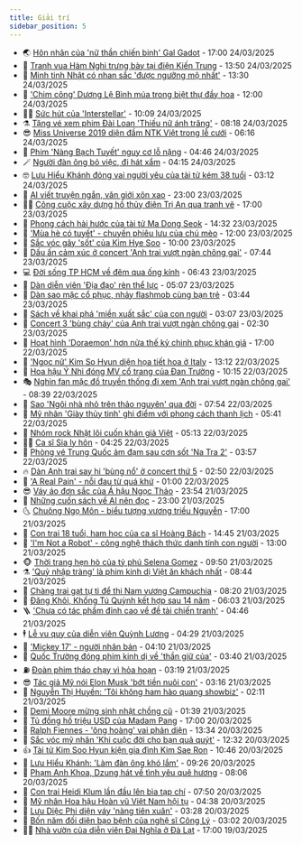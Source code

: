 ```yaml
---
title: Giải trí
sidebar_position: 5
---
```


<!-- vnexpress-giai-tri:START -->
- 🌏 [Hôn nhân của &#39;nữ thần chiến binh&#39; Gal Gadot](https://vnexpress.net/hon-nhan-cua-nu-than-chien-binh-gal-gadot-4865034.html) - 17:00 24/03/2025
- 💫 [Tranh vua Hàm Nghi trưng bày tại điện Kiến Trung](https://vnexpress.net/tranh-vua-ham-nghi-trung-bay-tai-dien-kien-trung-4865359.html) - 13:50 24/03/2025
- 🌮 [Minh tinh Nhật có nhan sắc &#39;được ngưỡng mộ nhất&#39;](https://vnexpress.net/minh-tinh-nhat-co-nhan-sac-duoc-nguong-mo-nhat-4865174.html) - 13:30 24/03/2025
- 🧠 [&#39;Chim công&#39; Dương Lệ Bình múa trong biệt thự đầy hoa](https://vnexpress.net/chim-cong-duong-le-binh-mua-trong-biet-thu-day-hoa-4865266.html) - 12:00 24/03/2025
- 👨‍🏫 [Sức hút của &#39;Interstellar&#39;](https://vnexpress.net/suc-hut-cua-interstellar-4855895.html) - 10:09 24/03/2025
- ⚗️ [Tặng vé xem phim Đài Loan &#39;Thiếu nữ ánh trăng&#39;](https://vnexpress.net/tang-ve-xem-phim-dai-loan-thieu-nu-anh-trang-4862106.html) - 08:18 24/03/2025
- 😎 [Miss Universe 2019 diện đầm NTK Việt trong lễ cưới](https://vnexpress.net/miss-universe-2019-dien-dam-ntk-viet-trong-le-cuoi-4865015.html) - 06:16 24/03/2025
- 🫣 [Phim &#39;Nàng Bạch Tuyết&#39; nguy cơ lỗ nặng](https://vnexpress.net/phim-nang-bach-tuyet-nguy-co-lo-nang-4864963.html) - 04:46 24/03/2025
- 🪄 [Người đàn ông bỏ việc, đi hát xẩm](https://vnexpress.net/nguoi-dan-ong-bo-viec-di-hat-xam-4863018.html) - 04:15 24/03/2025
- 🤓 [Lưu Hiểu Khánh đóng vai người yêu của tài tử kém 38 tuổi](https://vnexpress.net/luu-hieu-khanh-dong-vai-nguoi-yeu-cua-tai-tu-kem-38-tuoi-4864981.html) - 03:12 24/03/2025
- 🫶 [AI viết truyện ngắn, văn giới xôn xao](https://vnexpress.net/ai-viet-truyen-ngan-van-gioi-xon-xao-4864370.html) - 23:00 23/03/2025
- 🧑‍🏫 [Công cuộc xây dựng hồ thủy điện Trị An qua tranh vẽ](https://vnexpress.net/cong-cuoc-xay-dung-ho-thuy-dien-tri-an-qua-tranh-ve-4863557.html) - 17:00 23/03/2025
- 🦄 [Phong cách hài hước của tài tử Ma Dong Seok](https://vnexpress.net/phong-cach-hai-huoc-cua-tai-tu-ma-dong-seok-4864655.html) - 14:32 23/03/2025
- 💫 [&#39;Mùa hè có tuyết&#39; - chuyến phiêu lưu của chú mèo](https://vnexpress.net/mua-he-co-tuyet-chuyen-phieu-luu-cua-chu-meo-4864779.html) - 12:00 23/03/2025
- 🎊 [Sắc vóc gây &#39;sốt&#39; của Kim Hye Soo](https://vnexpress.net/sac-voc-gay-sot-cua-kim-hye-soo-4864748.html) - 10:00 23/03/2025
- 👹 [Dấu ấn cảm xúc ở concert &#39;Anh trai vượt ngàn chông gai&#39;](https://vnexpress.net/dau-an-cam-xuc-o-concert-anh-trai-vuot-ngan-chong-gai-4864765.html) - 07:44 23/03/2025
- 💻 [Đời sống TP HCM về đêm qua ống kính](https://vnexpress.net/doi-song-tp-hcm-ve-dem-qua-ong-kinh-4864710.html) - 06:43 23/03/2025
- 🤡 [Dàn diễn viên &#39;Địa đạo&#39; rèn thể lực](https://vnexpress.net/dan-dien-vien-dia-dao-ren-the-luc-4864740.html) - 05:07 23/03/2025
- 🥰 [Dàn sao mặc cổ phục, nhảy flashmob cùng bạn trẻ](https://vnexpress.net/dan-sao-mac-co-phuc-nhay-flashmob-cung-ban-tre-4864718.html) - 03:44 23/03/2025
- 🚀 [Sách về khai phá &#39;miền xuất sắc&#39; của con người](https://vnexpress.net/sach-ve-khai-pha-mien-xuat-sac-cua-con-nguoi-4864629.html) - 03:07 23/03/2025
- 📝 [Concert 3 &#39;bùng cháy&#39; của Anh trai vượt ngàn chông gai](https://vnexpress.net/concert-3-bung-chay-cua-anh-trai-vuot-ngan-chong-gai-4864688.html) - 02:30 23/03/2025
- 🐲 [Hoạt hình &#39;Doraemon&#39; hơn nửa thế kỷ chinh phục khán giả](https://vnexpress.net/hoat-hinh-doraemon-hon-nua-the-ky-chinh-phuc-khan-gia-4864199.html) - 17:00 22/03/2025
- 🎃 [&#39;Ngọc nữ&#39; Kim So Hyun diện họa tiết hoa ở Italy](https://vnexpress.net/ngoc-nu-kim-so-hyun-dien-hoa-tiet-hoa-o-italy-4864576.html) - 13:12 22/03/2025
- 🤠 [Hoa hậu Ý Nhi đóng MV cổ trang của Đan Trường](https://vnexpress.net/hoa-hau-y-nhi-dong-mv-co-trang-cua-dan-truong-4864415.html) - 10:15 22/03/2025
- 🎭 [Nghìn fan mặc đồ truyền thống đi xem &#39;Anh trai vượt ngàn chông gai&#39;](https://vnexpress.net/nghin-fan-mac-do-truyen-thong-di-xem-anh-trai-vuot-ngan-chong-gai-4864568.html) - 08:39 22/03/2025
- 🧰 [Sao &#39;Ngôi nhà nhỏ trên thảo nguyên&#39; qua đời](https://vnexpress.net/sao-ngoi-nha-nho-tren-thao-nguyen-qua-doi-4864544.html) - 07:54 22/03/2025
- 🦍 [Mỹ nhân &#39;Giày thủy tinh&#39; ghi điểm với phong cách thanh lịch](https://vnexpress.net/my-nhan-giay-thuy-tinh-ghi-diem-voi-phong-cach-thanh-lich-4862058.html) - 05:41 22/03/2025
- 🌝 [Nhóm rock Nhật lôi cuốn khán giả Việt](https://vnexpress.net/nhom-rock-nhat-loi-cuon-khan-gia-viet-4864456.html) - 05:13 22/03/2025
- 🧑‍💻 [Ca sĩ Sia ly hôn](https://vnexpress.net/ca-si-sia-ly-hon-4864473.html) - 04:25 22/03/2025
- 🥸 [Phòng vé Trung Quốc ảm đạm sau cơn sốt &#39;Na Tra 2&#39;](https://vnexpress.net/phong-ve-trung-quoc-am-dam-sau-con-sot-na-tra-2-4864472.html) - 03:57 22/03/2025
- 🔥 [Dàn Anh trai say hi &#39;bùng nổ&#39; ở concert thứ 5](https://vnexpress.net/dan-anh-trai-say-hi-bung-no-o-concert-thu-5-4864443.html) - 02:50 22/03/2025
- 🐎 [&#39;A Real Pain&#39; - nỗi đau từ quá khứ](https://vnexpress.net/giai-tri/phim/thu-vien-phim/a-real-pain-786) - 01:00 22/03/2025
- 😎 [Váy áo đơn sắc của Á hậu Ngọc Thảo](https://vnexpress.net/vay-ao-don-sac-cua-a-hau-ngoc-thao-4860770.html) - 23:54 21/03/2025
- 🦄 [Những cuốn sách về AI nên đọc](https://vnexpress.net/nhung-cuon-sach-ve-ai-nen-doc-4863421.html) - 23:00 21/03/2025
- 🌜 [Chuông Ngọ Môn - biểu tượng vương triều Nguyễn](https://vnexpress.net/chuong-ngo-mon-bieu-tuong-vuong-trieu-nguyen-4863325.html) - 17:00 21/03/2025
- 🚦 [Con trai 18 tuổi, ham học của ca sĩ Hoàng Bách](https://vnexpress.net/con-trai-18-tuoi-ham-hoc-cua-ca-si-hoang-bach-4862688.html) - 14:45 21/03/2025
- 🧐 [&#39;I&#39;m Not a Robot&#39; - công nghệ thách thức danh tính con người](https://vnexpress.net/giai-tri/phim/thu-vien-phim/i-m-not-a-robot-785) - 13:00 21/03/2025
- 🐵 [Thời trang hẹn hò của tỷ phú Selena Gomez](https://vnexpress.net/thoi-trang-hen-ho-cua-ty-phu-selena-gomez-4864088.html) - 09:50 21/03/2025
- ⚗️ [&#39;Quỷ nhập tràng&#39; là phim kinh dị Việt ăn khách nhất](https://vnexpress.net/quy-nhap-trang-la-phim-kinh-di-viet-an-khach-nhat-4864113.html) - 08:44 21/03/2025
- 👺 [Chàng trai gạt tự ti để thi Nam vương Campuchia](https://vnexpress.net/chang-trai-gat-tu-ti-de-thi-nam-vuong-campuchia-4864187.html) - 08:20 21/03/2025
- 🌊 [Đăng Khôi, Khổng Tú Quỳnh kết hợp sau 14 năm](https://vnexpress.net/dang-khoi-khong-tu-quynh-ket-hop-sau-14-nam-4864035.html) - 06:03 21/03/2025
- 🪜 [&#39;Chưa có tác phẩm đỉnh cao về đề tài chiến tranh&#39;](https://vnexpress.net/chua-co-tac-pham-dinh-cao-ve-de-tai-chien-tranh-4863780.html) - 04:46 21/03/2025
- 🕴 [Lễ vu quy của diễn viên Quỳnh Lương](https://vnexpress.net/le-vu-quy-cua-dien-vien-quynh-luong-4864020.html) - 04:29 21/03/2025
- 💃 [&#39;Mickey 17&#39; - người nhân bản](https://vnexpress.net/giai-tri/phim/thu-vien-phim/mickey-17-784) - 04:10 21/03/2025
- 🦄 [Quốc Trường đóng phim kinh dị về &#39;thần giữ của&#39;](https://vnexpress.net/quoc-truong-dong-phim-kinh-di-ve-than-giu-cua-4864010.html) - 03:40 21/03/2025
- ⛽️ [Đoàn phim tháo chạy vì hỏa hoạn](https://vnexpress.net/doan-phim-thao-chay-vi-hoa-hoan-4864016.html) - 03:19 21/03/2025
- 😎 [Tác giả Mỹ nói Elon Musk &#39;bớt tiền nuôi con&#39;](https://vnexpress.net/tac-gia-my-noi-elon-musk-bot-tien-nuoi-con-4864041.html) - 03:16 21/03/2025
- 🌊 [Nguyễn Thị Huyền: &#39;Tôi không ham hào quang showbiz&#39;](https://vnexpress.net/nguyen-thi-huyen-toi-khong-ham-hao-quang-showbiz-4863764.html) - 02:11 21/03/2025
- 🐲 [Demi Moore mừng sinh nhật chồng cũ](https://vnexpress.net/demi-moore-mung-sinh-nhat-chong-cu-4863892.html) - 01:39 21/03/2025
- 💂 [Tủ đồng hồ triệu USD của Madam Pang](https://vnexpress.net/tu-dong-ho-trieu-usd-cua-madam-pang-4863246.html) - 17:00 20/03/2025
- 🙉 [Ralph Fiennes - &#39;ông hoàng&#39; vai phản diện](https://vnexpress.net/ralph-fiennes-ong-hoang-vai-phan-dien-4858054.html) - 13:34 20/03/2025
- 💪 [Sắc vóc mỹ nhân &#39;Khi cuộc đời cho bạn quả quýt&#39;](https://vnexpress.net/sac-voc-my-nhan-khi-cuoc-doi-cho-ban-qua-quyt-4863633.html) - 12:32 20/03/2025
- 👍 [Tài tử Kim Soo Hyun kiện gia đình Kim Sae Ron](https://vnexpress.net/tai-tu-kim-soo-hyun-kien-gia-dinh-kim-sae-ron-4863884.html) - 10:46 20/03/2025
- 💪 [Lưu Hiểu Khánh: &#39;Làm đàn ông khó lắm&#39;](https://vnexpress.net/luu-hieu-khanh-lam-dan-ong-kho-lam-4863768.html) - 09:26 20/03/2025
- 💄 [Phạm Anh Khoa, Dzung hát về tình yêu quê hương](https://vnexpress.net/pham-anh-khoa-dzung-hat-ve-tinh-yeu-que-huong-4862605.html) - 08:06 20/03/2025
- 🦩 [Con trai Heidi Klum lần đầu lên bìa tạp chí](https://vnexpress.net/con-trai-heidi-klum-lan-dau-len-bia-tap-chi-4863631.html) - 07:50 20/03/2025
- 🥸 [Mỹ nhân Hoa hậu Hoàn vũ Việt Nam hội tụ](https://vnexpress.net/my-nhan-hoa-hau-hoan-vu-viet-nam-hoi-tu-4863597.html) - 04:38 20/03/2025
- 🧰 [Lưu Diệc Phi diện váy &#39;nàng tiên xuân&#39;](https://vnexpress.net/luu-diec-phi-dien-vay-nang-tien-xuan-4863564.html) - 03:28 20/03/2025
- 💼 [Bốn năm đối diện bạo bệnh của nghệ sĩ Công Lý](https://vnexpress.net/bon-nam-doi-dien-bao-benh-cua-nghe-si-cong-ly-4861276.html) - 03:02 20/03/2025
- 🧑‍💻 [Nhà vườn của diễn viên Đại Nghĩa ở Đà Lạt](https://vnexpress.net/nha-vuon-cua-dien-vien-dai-nghia-o-da-lat-4863328.html) - 17:00 19/03/2025<!-- vnexpress-giai-tri:END -->
